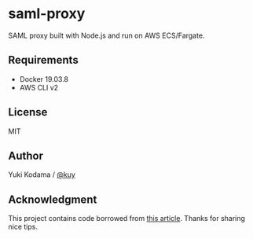 # saml-proxy

SAML proxy built with Node.js and run on AWS ECS/Fargate.

## Requirements

- Docker 19.03.8
- AWS CLI v2

## License

MIT

## Author

Yuki Kodama / [@kuy](https://twitter.com/kuy)

## Acknowledgment

This project contains code borrowed from [this article](https://artsnet.jp/archives/gsuite_sso_private_gitbook/). Thanks for sharing nice tips.
